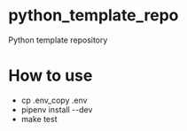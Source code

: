 # python_template_repo
Python template repository

# How to use
* cp .env_copy .env
* pipenv install --dev
* make test
